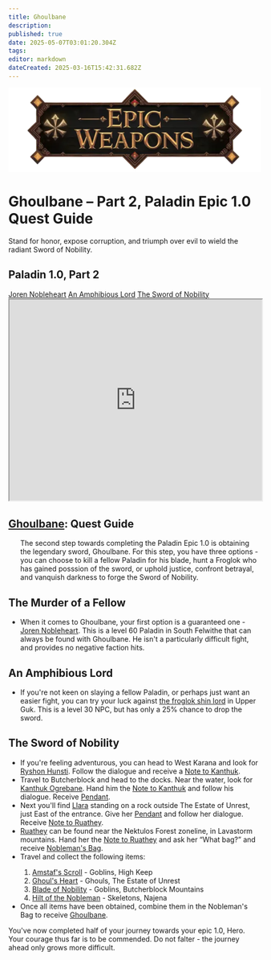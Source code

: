 ```yaml
---
title: Ghoulbane
description: 
published: true
date: 2025-05-07T03:01:20.304Z
tags: 
editor: markdown
dateCreated: 2025-03-16T15:42:31.682Z
---
```


<!-- ───────────── Paladin Epic 1.0, Part 2 – Ghoulbane ───────────── -->
<div class="page-container">

  <!-- Header ------------------------------------------------------- -->
  <div class="hero-card">
    <img src="/epicweapons.webp" alt="Epic Enchanter Weapons Banner" class="hero-img">
    <h1 class="hero-title">Ghoulbane – Part 2, Paladin Epic 1.0 Quest Guide</h1>
    <p class="hero-sub">Stand for honor, expose corruption, and triumph over evil to wield the radiant Sword of Nobility.</p>
  </div>

  <!-- Original top-level heading kept intact ----------------------- -->
  <h2 id="top" class="quest-card">Paladin 1.0, Part 2</h2>

  <!-- Quick-Nav ---------------------------------------------------- -->
  <nav class="toc-nav">
    <a href="#joren">Joren Nobleheart</a>
    <a href="#upguk">An Amphibious Lord</a>
    <a href="#quest">The Sword of Nobility</a>
  </nav>

  <!-- Item Preview ------------------------------------------------- -->
  <iframe src="https://eqdb.net/item/detail/5403" width="100%" height="400"></iframe>

  <!-- Entire original content starts here ------------------------- -->

  <div class="quest-card" id="intro">
<h2><a href="https://eqdb.net/item/detail/5403">Ghoulbane</a>: Quest Guide</h2>
<ul>
The second step towards completing the Paladin Epic 1.0 is obtaining the legendary sword, Ghoulbane. For this step, you have three options - you can choose to kill a fellow Paladin for his blade, hunt a Froglok who has gained posssion of the sword, or uphold justice, confront betrayal, and vanquish darkness to forge the Sword of Nobility.
</ul>
  </div>

<!-- ────────── Joren Noblehear ────────── -->
<div class="quest-card" id="joren">
<h2>The Murder of a Fellow</h2>
  <ul>
    <li>
      When it comes to Ghoulbane, your first option is a guaranteed one - <a href="https://eqdb.net/npc/detail/62000">Joren Nobleheart</a>. This is a level 60 Paladin in South Felwithe that can always be found with Ghoulbane. He isn't a particularly difficult fight, and provides no negative faction hits.
    </li>
  </ul>
</div>

<!-- ────────── froglok shin lord ────────── -->
<div class="quest-card" id="upguk">
<h2>An Amphibious Lord</h2>
<ul>
  <li>If you're not keen on slaying a fellow Paladin, or perhaps just want an easier fight, you can try your luck against <a href="https://eqdb.net/npc/detail/65128">the froglok shin lord</a> in Upper Guk. This is a level 30 NPC, but has only a 25% chance to drop the sword.</li>
  </ul>
</div>

<!-- ────────── Combine ────────── -->
<div class="quest-card" id="quest">
<h2>The Sword of Nobility</h2>
<ul>
  <li>If you're feeling adventurous, you can head to West Karana and look for <a href="https://eqdb.net/npc/detail/12081">Ryshon Hunsti</a>. Follow the dialogue and receive a <a href="https://eqdb.net/item/detail/2416">Note to Kanthuk</a>.</li>
  <li>Travel to Butcherblock and head to the docks. Near the water, look for <a href="https://eqdb.net/npc/detail/68066">Kanthuk Ogrebane</a>. Hand him the <a href="https://eqdb.net/item/detail/2416">Note to Kanthuk</a> and follow his dialogue. Receive <a href="https://eqdb.net/item/detail/2414">Pendant</a>.</li>
  <li>Next you'll find <a href="https://eqdb.net/npc/detail/70043">Llara</a> standing on a rock outside The Estate of Unrest, just East of the entrance. Give her <a href="https://eqdb.net/item/detail/2414">Pendant</a> and follow her dialogue. Receive <a href="https://eqdb.net/item/detail/2417">Note to Ruathey</a>.</li>
  <li><a href="https://eqdb.net/npc/detail/27063">Ruathey</a> can be found near the Nektulos Forest zoneline, in Lavastorm mountains. Hand her the <a href="https://eqdb.net/item/detail/2417">Note to Ruathey</a> and ask her <q>What bag?</q> and receive <a href="https://eqdb.net/item/detail/17878">Nobleman's Bag</a>.</li>
  <li>Travel and collect the following items:</li>
    <ol>
      <li><a href="https://eqdb.net/item/detail/2411">Amstaf's Scroll</a> - Goblins, High Keep</li>
      <li><a href="https://eqdb.net/item/detail/2410">Ghoul's Heart</a> - Ghouls, The Estate of Unrest</li>
      <li><a href="https://eqdb.net/item/detail/2412">Blade of Nobility</a> - Goblins, Butcherblock Mountains</li>
      <li><a href="https://eqdb.net/item/detail/2413">Hilt of the Nobleman</a> - Skeletons, Najena
  </ol>
  <li>Once all items have been obtained, combine them in the Nobleman's Bag to receive <a href="https://eqdb.net/item/detail/5403">Ghoulbane</a>.
</ul>
</div>
  <p>You've now completed half of your journey towards your epic 1.0, Hero. Your courage thus far is to be commended. Do not falter - the journey ahead only grows more difficult.
</div>


